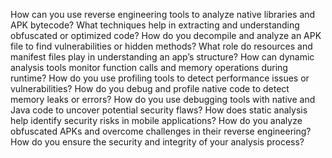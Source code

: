 How can you use reverse engineering tools to analyze native libraries and APK bytecode?
What techniques help in extracting and understanding obfuscated or optimized code?
How do you decompile and analyze an APK file to find vulnerabilities or hidden methods?
What role do resources and manifest files play in understanding an app’s structure?
How can dynamic analysis tools monitor function calls and memory operations during runtime?
How do you use profiling tools to detect performance issues or vulnerabilities?
How do you debug and profile native code to detect memory leaks or errors?
How do you use debugging tools with native and Java code to uncover potential security flaws?
How does static analysis help identify security risks in mobile applications?
How do you analyze obfuscated APKs and overcome challenges in their reverse engineering?
How do you ensure the security and integrity of your analysis process?